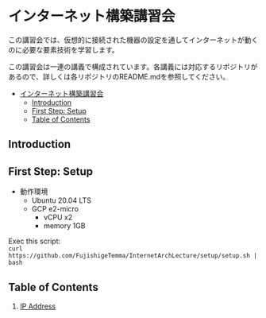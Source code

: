# インターネット構築講習会

この講習会では、仮想的に接続された機器の設定を通してインターネットが動くのに必要な要素技術を学習します。

この講習会は一連の講義で構成されています。各講義には対応するリポジトリがあるので、詳しくは各リポジトリのREADME.mdを参照してください。

- [インターネット構築講習会](#インターネット構築講習会)
	- [Introduction](#introduction)
	- [First Step: Setup](#first-step-setup)
	- [Table of Contents](#table-of-contents)

## Introduction



## First Step: Setup
- 動作環境
  - Ubuntu 20.04 LTS
  - GCP e2-micro
    - vCPU x2
    - memory 1GB

Exec this script:  
`curl https://github.com/FujishigeTemma/InternetArchLecture/setup/setup.sh | bash`

## Table of Contents
1. [IP Address](/ip-address/README.md)